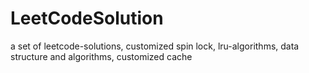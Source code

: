 # LeetCodeSolution
a set of leetcode-solutions, customized spin lock, lru-algorithms, data structure and algorithms, customized cache 
